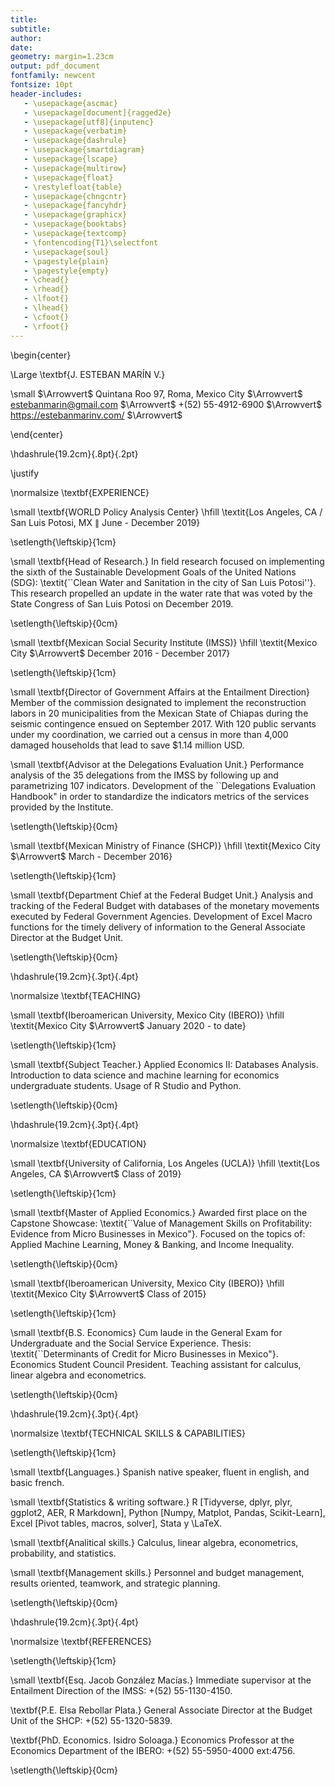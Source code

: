 ```yaml
---
title: 
subtitle: 
author: 
date:
geometry: margin=1.23cm
output: pdf_document
fontfamily: newcent
fontsize: 10pt
header-includes:
   - \usepackage{ascmac}
   - \usepackage[document]{ragged2e}
   - \usepackage[utf8]{inputenc}
   - \usepackage{verbatim}
   - \usepackage{dashrule}
   - \usepackage{smartdiagram}
   - \usepackage{lscape}
   - \usepackage{multirow}
   - \usepackage{float}
   - \restylefloat{table}
   - \usepackage{chngcntr}
   - \usepackage{fancyhdr}
   - \usepackage{graphicx}
   - \usepackage{booktabs}
   - \usepackage{textcomp}
   - \fontencoding{T1}\selectfont
   - \usepackage{soul}
   - \pagestyle{plain}
   - \pagestyle{empty}
   - \chead{}
   - \rhead{}
   - \lfoot{}
   - \lhead{}
   - \cfoot{}
   - \rfoot{}
---
```


\begin{center}

\Large \textbf{J. ESTEBAN MARÍN V.}

\small  $\Arrowvert$ Quintana Roo 97, Roma, Mexico City $\Arrowvert$ estebanmarin@gmail.com $\Arrowvert$ +(52) 55-4912-6900 $\Arrowvert$ https://estebanmarinv.com/ $\Arrowvert$

\end{center}

\hdashrule{19.2cm}{.8pt}{.2pt}



\justify


\normalsize \textbf{EXPERIENCE}

\small \textbf{WORLD Policy Analysis Center} \hfill  \textit{Los Angeles, CA / San Luis Potosi, MX $\parallel$ June - December 2019}

\setlength{\leftskip}{1cm}

\small \textbf{Head of Research.} In field research focused on implementing the sixth of the Sustainable Development Goals of the United Nations (SDG): \textit{``Clean Water and Sanitation in the city of San Luis Potosi''}. This research propelled an update in the water rate that was voted by the State Congress of San Luis Potosi on December 2019.

\setlength{\leftskip}{0cm}

\small \textbf{Mexican Social Security Institute (IMSS)} \hfill    \textit{Mexico City $\Arrowvert$ December 2016 - December 2017} 

\setlength{\leftskip}{1cm}

\small \textbf{Director of Government Affairs at the Entailment Direction} Member of the commission designated to implement the reconstruction labors in 20 municipalities from the Mexican State of Chiapas during the seismic contingence ensued on September 2017. With 120 public servants under my coordination, we carried out a census in more than 4,000 damaged households that lead to save $1.14 million USD.

\small \textbf{Advisor at the Delegations Evaluation Unit.} Performance analysis of the 35 delegations from the IMSS by following up and parametrizing 107 indicators. Development of the ``Delegations Evaluation Handbook" in order to standardize the indicators metrics of the services provided by the Institute.

\setlength{\leftskip}{0cm}

\small \textbf{Mexican Ministry of Finance (SHCP)} \hfill    \textit{Mexico City $\Arrowvert$ March - December 2016} 

\setlength{\leftskip}{1cm}

\small \textbf{Department Chief at the Federal Budget Unit.} Analysis and tracking of the Federal Budget with databases of the monetary movements executed by Federal Government Agencies. Development of Excel Macro functions for the timely delivery of information to the General Associate Director at the Budget Unit.

\setlength{\leftskip}{0cm}



\hdashrule{19.2cm}{.3pt}{.4pt}


\normalsize \textbf{TEACHING}

\small \textbf{Iberoamerican University, Mexico City (IBERO)} \hfill  \textit{Mexico City $\Arrowvert$ January 2020 - to date} 

\setlength{\leftskip}{1cm}

\small \textbf{Subject Teacher.} Applied Economics II: Databases Analysis. Introduction to data science and machine learning for economics undergraduate students. Usage of R Studio and Python.

\setlength{\leftskip}{0cm}




\hdashrule{19.2cm}{.3pt}{.4pt}

\normalsize \textbf{EDUCATION}

\small \textbf{University of California, Los Angeles (UCLA)} \hfill  \textit{Los Angeles, CA $\Arrowvert$ Class of 2019} 

\setlength{\leftskip}{1cm}

\small \textbf{Master of Applied Economics.} Awarded first place on the Capstone Showcase: \textit{``Value of Management Skills on Profitability: Evidence from Micro Businesses in Mexico"}. Focused on the topics of: Applied Machine Learning, Money & Banking, and Income Inequality.

\setlength{\leftskip}{0cm}


\small \textbf{Iberoamerican University, Mexico City (IBERO)} \hfill  \textit{Mexico City $\Arrowvert$ Class of 2015} 

\setlength{\leftskip}{1cm}

\small \textbf{B.S. Economics} Cum laude in the General Exam for Undergraduate and the Social Service Experience. Thesis: \textit{``Determinants of Credit for Micro Businesses in Mexico"}. Economics Student Council President. Teaching assistant for calculus, linear algebra and econometrics. 

\setlength{\leftskip}{0cm}



\hdashrule{19.2cm}{.3pt}{.4pt}

\normalsize \textbf{TECHNICAL SKILLS \& CAPABILITIES}

 \setlength{\leftskip}{1cm}
 
 \small \textbf{Languages.} Spanish native speaker, fluent in english, and basic french.
 
 \small \textbf{Statistics \& writing software.} R [Tidyverse, dplyr, plyr, ggplot2, AER, R Markdown], Python [Numpy, Matplot, Pandas, Scikit-Learn], Excel [Pivot tables, macros, solver], Stata y \LaTeX.
 
 \small \textbf{Analitical skills.} Calculus, linear algebra, econometrics, probability, and statistics.  
 
 \small \textbf{Management skills.} Personnel and budget management, results oriented, teamwork, and  strategic planning.
 
 \setlength{\leftskip}{0cm}


\hdashrule{19.2cm}{.3pt}{.4pt}



\normalsize \textbf{REFERENCES}

\setlength{\leftskip}{1cm}

\small \textbf{Esq. Jacob González Macías.} Immediate supervisor at the Entailment Direction of the IMSS: +(52) 55-1130-4150. 

\textbf{P.E. Elsa Rebollar Plata.} General Associate Director at the Budget Unit of the SHCP: +(52) 55-1320-5839.

\textbf{PhD. Economics. Isidro Soloaga.} Economics Professor at the Economics Department of the IBERO: +(52) 55-5950-4000 ext:4756.

\setlength{\leftskip}{0cm}
